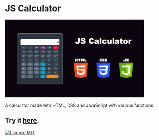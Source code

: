# JS Calculator

<img src="calculator.jpg" width="90%" />

A calculator made with HTML, CSS and JavaScript with various functions.

Try it [here](https://edubarcellos91.github.io/js-calculator/).
---

[![License MIT](https://img.shields.io/badge/license-MIT-blue.svg)](LICENSE)
